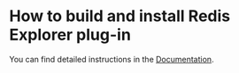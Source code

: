 # How to build and install Redis Explorer plug-in

You can find detailed instructions in the [Documentation](https://redisgrafana.github.io/development/redis-explorer/).
